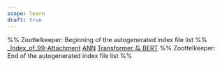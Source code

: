 ```yaml
---
scope: learn
draft: true
---
```

%% Zoottelkeeper: Beginning of the autogenerated index file list  %%
 [_Index_of_99-Attachment](10-学习/AI/99-Attachment/_Index_of_99-Attachment)
 [ANN](ANN.md)
 [Transformer 与 BERT](Transformer%20与%20BERT.md)
%% Zoottelkeeper: End of the autogenerated index file list  %%
